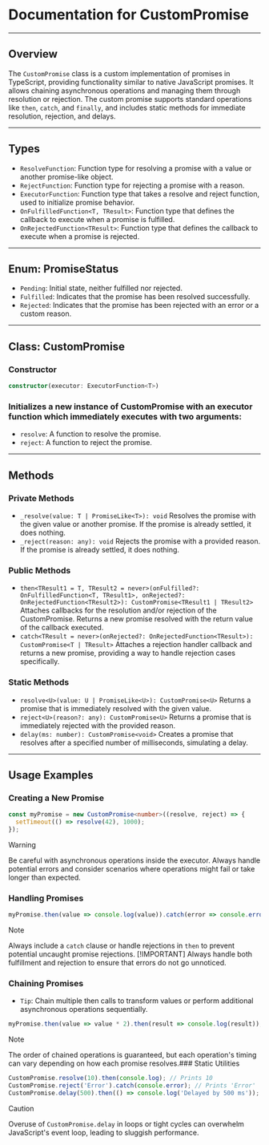 # Documentation for CustomPromise
___
## Overview
The `CustomPromise` class is a custom implementation of promises in TypeScript, providing functionality similar to native JavaScript promises. It allows chaining asynchronous operations and managing them through resolution or rejection. The custom promise supports standard operations like `then`, `catch`, and `finally`, and includes static methods for immediate resolution, rejection, and delays.
___
## Types
+ `ResolveFunction`: Function type for resolving a promise with a value or another promise-like object.
+ `RejectFunction`: Function type for rejecting a promise with a reason.
+ `ExecutorFunction`: Function type that takes a resolve and reject function, used to initialize promise behavior.
+ `OnFulfilledFunction<T, TResult>`: Function type that defines the callback to execute when a promise is fulfilled.
+ `OnRejectedFunction<TResult>`: Function type that defines the callback to execute when a promise is rejected.
___
## Enum: PromiseStatus
+ `Pending`: Initial state, neither fulfilled nor rejected.
+ `Fulfilled`: Indicates that the promise has been resolved successfully.
+ `Rejected`: Indicates that the promise has been rejected with an error or a custom reason.
___
## Class: CustomPromise<T>
### Constructor
```ts
constructor(executor: ExecutorFunction<T>)
```
### Initializes a new instance of CustomPromise<T> with an executor function which immediately executes with two arguments:
+ `resolve`: A function to resolve the promise.
+ `reject`: A function to reject the promise.
___
## Methods
### Private Methods
+ `_resolve(value: T | PromiseLike<T>): void`
Resolves the promise with the given value or another promise. If the promise is already settled, it does nothing.
+ `_reject(reason: any): void`
Rejects the promise with a provided reason. If the promise is already settled, it does nothing.
### Public Methods
+ `then<TResult1 = T, TResult2 = never>(onFulfilled?: OnFulfilledFunction<T, TResult1>, onRejected?: OnRejectedFunction<TResult2>): CustomPromise<TResult1 | TResult2>`
Attaches callbacks for the resolution and/or rejection of the CustomPromise. Returns a new promise resolved with the return value of the callback executed.
+ `catch<TResult = never>(onRejected?: OnRejectedFunction<TResult>): CustomPromise<T | TResult>`
Attaches a rejection handler callback and returns a new promise, providing a way to handle rejection cases specifically.
### Static Methods
+ `resolve<U>(value: U | PromiseLike<U>): CustomPromise<U>`
Returns a promise that is immediately resolved with the given value.
+ `reject<U>(reason?: any): CustomPromise<U>`
Returns a promise that is immediately rejected with the provided reason.
+ `delay(ms: number): CustomPromise<void>`
Creates a promise that resolves after a specified number of milliseconds, simulating a delay.
___
## Usage Examples
### Creating a New Promise
```ts
const myPromise = new CustomPromise<number>((resolve, reject) => {
  setTimeout(() => resolve(42), 1000);
});
```
> [!WARNING]
> Be careful with asynchronous operations inside the executor. Always handle potential errors and consider scenarios where operations might fail or take longer than expected.
### Handling Promises
```ts
myPromise.then(value => console.log(value)).catch(error => console.error(error));
```
> [!NOTE]
> Always include a `catch` clause or handle rejections in `then` to prevent potential uncaught promise rejections.
> [!IMPORTANT]
Always handle both fulfillment and rejection to ensure that errors do not go unnoticed.
### Chaining Promises
+ `Tip`: Chain multiple then calls to transform values or perform additional asynchronous operations sequentially.
```ts
myPromise.then(value => value * 2).then(result => console.log(result));
```
> [!NOTE]
> The order of chained operations is guaranteed, but each operation's timing can vary depending on how each promise resolves.### Static Utilities
```ts
CustomPromise.resolve(10).then(console.log); // Prints 10
CustomPromise.reject('Error').catch(console.error); // Prints 'Error'
CustomPromise.delay(500).then(() => console.log('Delayed by 500 ms'));
```
> [!CAUTION]
> Overuse of `CustomPromise.delay` in loops or tight cycles can overwhelm JavaScript's event loop, leading to sluggish performance.